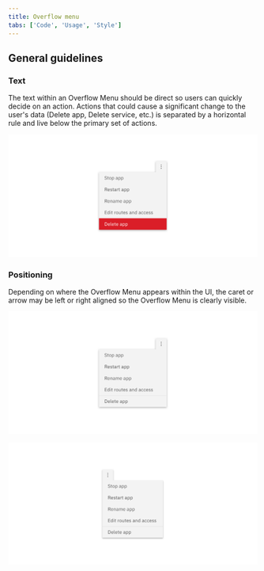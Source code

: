 ```yaml
---
title: Overflow menu
tabs: ['Code', 'Usage', 'Style']
---
```


## General guidelines

### Text

The text within an Overflow Menu should be direct so users can quickly decide on an action. Actions that could cause a significant change to the user's data (Delete app, Delete service, etc.) is separated by a horizontal rule and live below the primary set of actions.

<image-component cols="8">

![An overflow menu with a significant action](images/overflow-menu-usage-1.png)

</image-component>

### Positioning

Depending on where the Overflow Menu appears within the UI, the caret or arrow may be left or right aligned so the Overflow Menu is clearly visible.

<image-component cols="8" caption="Right-aligned Overflow Menu">

![Overflow menu right aligned](images/overflow-menu-usage-2.png)

</image-component>

<image-component cols="8" caption="Left-aligned Overflow Menu">

![overflow menu left aligned](images/overflow-menu-usage-3.png)

</image-component>